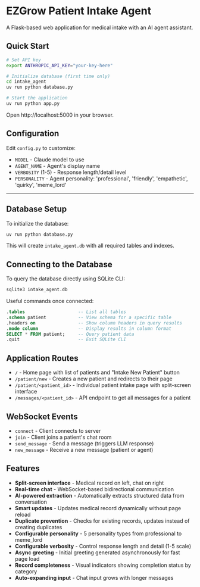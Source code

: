 # EZGrow Patient Intake Agent

A Flask-based web application for medical intake with an AI agent assistant.

## Quick Start

```bash
# Set API key
export ANTHROPIC_API_KEY="your-key-here"

# Initialize database (first time only)
cd intake_agent
uv run python database.py

# Start the application
uv run python app.py
```

Open http://localhost:5000 in your browser.

## Configuration

Edit `config.py` to customize:
- `MODEL` - Claude model to use
- `AGENT_NAME` - Agent's display name
- `VERBOSITY` (1-5) - Response length/detail level
- `PERSONALITY` - Agent personality: 'professional', 'friendly', 'empathetic', 'quirky', 'meme_lord'

---

## Database Setup

To initialize the database:

```bash
uv run python database.py
```

This will create `intake_agent.db` with all required tables and indexes.

## Connecting to the Database

To query the database directly using SQLite CLI:

```bash
sqlite3 intake_agent.db
```

Useful commands once connected:
```sql
.tables                    -- List all tables
.schema patient            -- View schema for a specific table
.headers on                -- Show column headers in query results
.mode column               -- Display results in column format
SELECT * FROM patient;     -- Query patient data
.quit                      -- Exit SQLite CLI
```

## Application Routes

- `/` - Home page with list of patients and "Intake New Patient" button
- `/patient/new` - Creates a new patient and redirects to their page
- `/patient/<patient_id>` - Individual patient intake page with split-screen interface
- `/messages/<patient_id>` - API endpoint to get all messages for a patient

## WebSocket Events

- `connect` - Client connects to server
- `join` - Client joins a patient's chat room
- `send_message` - Send a message (triggers LLM response)
- `new_message` - Receive a new message (patient or agent)

## Features

- **Split-screen interface** - Medical record on left, chat on right
- **Real-time chat** - WebSocket-based bidirectional communication
- **AI-powered extraction** - Automatically extracts structured data from conversation
- **Smart updates** - Updates medical record dynamically without page reload
- **Duplicate prevention** - Checks for existing records, updates instead of creating duplicates
- **Configurable personality** - 5 personality types from professional to meme_lord
- **Configurable verbosity** - Control response length and detail (1-5 scale)
- **Async greeting** - Initial greeting generated asynchronously for fast page load
- **Record completeness** - Visual indicators showing completion status by category
- **Auto-expanding input** - Chat input grows with longer messages

